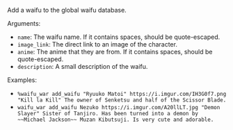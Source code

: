 Add a waifu to the global waifu database.

Arguments:
* `name`: The waifu name. If it contains spaces, should be quote-escaped.
* `image_link`: The direct link to an image of the character.
* `anime`: The anime that they are from. If it contains spaces, should be quote-escaped.
* `description`: A small description of the waifu.

Examples:
* `%waifu_war add_waifu "Ryuuko Matoi" https://i.imgur.com/IH3G0f7.png "Kill la Kill" The owner of Senketsu and half of the Scissor Blade.`
* `waifu_war add_waifu Nezuko https://i.imgur.com/A20llLT.jpg "Demon Slayer" Sister of Tanjiro. Has been turned into a demon by ~~Michael Jackson~~ Muzan Kibutsuji. Is very cute and adorable.`
